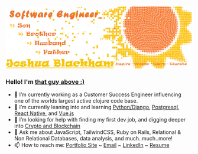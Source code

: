 ![Screenshot](git_header.jpg)

### Hello! I'm [that guy above :)](https://jblack017.github.io)

- 🔭 I’m currently working as a Customer Success Engineer influencing one of the worlds largest active clojure code base.
- 🌱 I’m currently leaning into and learning [Python/Django](https://code.visualstudio.com/docs/python/tutorial-django), [Postgresql](https://www.postgresql.org/), [React Native](https://reactnative.dev/docs/getting-started), and [Vue.js](https://vuejs.org/)
- 🤔 I’m looking for help with finding my first dev job, and digging deeper into [Crypto and Blockchain](https://reactnative.dev/docs/getting-started)
- 💬 Ask me about JavaScript, TailwindCSS, Ruby on Rails, Relational & Non Relational Databases, data analysis, and much..much..more!
- 📫 How to reach me: [Portfolio Site](https://jblack017.github.io) ~ [Email](mailto:blackhamjoshua@comcast.net) ~ [LinkedIn](https://www.linkedin.com/in/blackham~joshua/) ~ [Resume](https://sway.office.com/Z49CIHH4ChqNsxA1?ref=Link)
